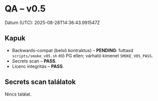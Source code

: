 # QA – v0.5
Dátum (UTC): 2025-08-28T14:36:43.991547Z

## Kapuk
- Backwards-compat (belső kontraktus) – **PENDING**: futtasd `scripts/smoke_v05.sh` élő PG ellen; várható kimenet `SMOKE_V05_PASS`.
- Secrets scan – **PASS**.
- Licenc integritás – **PASS**.

## Secrets scan találatok
Nincs találat.
